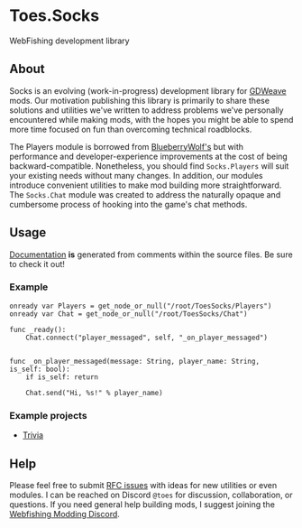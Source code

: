 # Toes.Socks

WebFishing development library

## About

Socks is an evolving (work-in-progress) development library for [GDWeave](https://github.com/NotNite/GDWeave) mods.
Our motivation publishing this library is primarily to share these solutions and utilities we've written to address
problems we've personally encountered while making mods,
with the hopes you might be able to spend more time focused on fun than overcoming technical roadblocks.

The Players module is borrowed from [BlueberryWolf's](https://thunderstore.io/c/webfishing/p/BlueberryWolfi/BlueberryWolfiAPIs)
but with performance and developer-experience improvements at the cost of being backward-compatible.
Nonetheless, you should find `Socks.Players` will suit your existing needs without many changes.
In addition, our modules introduce convenient utilities to make mod building more straightforward.
The `Socks.Chat` module was created to address the naturally opaque and cumbersome process of hooking into the game's chat methods.


## Usage

[Documentation](docs/index.md) **is** generated from comments within the source files. Be sure to check it out!

### Example

```gds
onready var Players = get_node_or_null("/root/ToesSocks/Players")
onready var Chat = get_node_or_null("/root/ToesSocks/Chat")

func _ready():
	Chat.connect("player_messaged", self, "_on_player_messaged")


func _on_player_messaged(message: String, player_name: String, is_self: bool):
	if is_self: return

	Chat.send("Hi, %s!" % player_name)
```

### Example projects

- [Trivia](https://github.com/binury/Toes.Trivia)


## Help

Please feel free to submit [RFC issues](https://github.com/buritica/mgt/blob/master/templates/rfc_template.md) with ideas for
new utilities or even modules. I can be reached on Discord `@toes` for discussion, collaboration, or questions.
If you need general help building mods, I suggest joining the [Webfishing Modding Discord](https://discord.com/invite/PMdFCrJnUb).
